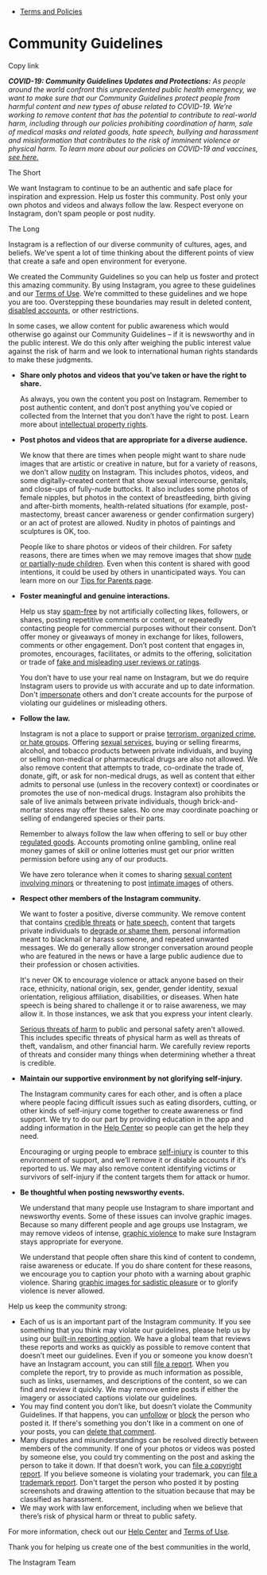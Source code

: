 *   [Terms and Policies](https://help.instagram.com/1417489251945243/?helpref=breadcrumb)

Community Guidelines
====================

Copy link

_**COVID-19: Community Guidelines Updates and Protections:** As people around the world confront this unprecedented public health emergency, we want to make sure that our Community Guidelines protect people from harmful content and new types of abuse related to COVID-19. We’re working to remove content that has the potential to contribute to real-world harm, including through our policies prohibiting coordination of harm, sale of medical masks and related goods, hate speech, bullying and harassment and misinformation that contributes to the risk of imminent violence or physical harm. To learn more about our policies on COVID-19 and vaccines, [see here.](https://help.instagram.com/697825587576762?helpref=faq_content)_

The Short

We want Instagram to continue to be an authentic and safe place for inspiration and expression. Help us foster this community. Post only your own photos and videos and always follow the law. Respect everyone on Instagram, don’t spam people or post nudity.

The Long

Instagram is a reflection of our diverse community of cultures, ages, and beliefs. We’ve spent a lot of time thinking about the different points of view that create a safe and open environment for everyone.

We created the Community Guidelines so you can help us foster and protect this amazing community. By using Instagram, you agree to these guidelines and our [Terms of Use](https://www.instagram.com/legal/terms). We’re committed to these guidelines and we hope you are too. Overstepping these boundaries may result in deleted content, [disabled accounts](https://help.instagram.com/366993040048856?helpref=faq_content), or other restrictions.

In some cases, we allow content for public awareness which would otherwise go against our Community Guidelines – if it is newsworthy and in the public interest. We do this only after weighing the public interest value against the risk of harm and we look to international human rights standards to make these judgments.

*   **Share only photos and videos that you’ve taken or have the right to share.**
    
    As always, you own the content you post on Instagram. Remember to post authentic content, and don’t post anything you’ve copied or collected from the Internet that you don’t have the right to post. Learn more about [intellectual property rights](https://help.instagram.com/126382350847838?helpref=faq_content).
    
*   **Post photos and videos that are appropriate for a diverse audience.**
    
    We know that there are times when people might want to share nude images that are artistic or creative in nature, but for a variety of reasons, we don’t allow [nudity](https://l.instagram.com/?u=https%3A%2F%2Fwww.facebook.com%2Fcommunitystandards%2Fadult_nudity_sexual_activity&e=AT2mYGnEI2GyVfJX2ZQiZQmRiIpRRK208vO-2Vbu4dHTbWU8a0TpkpR6Zo674jLzV3KtzS9KGfIANY7MiGUsiQ4D9OP9aOiaJkuTWjdAGl9U6tZVHGdbD8cczN1sBJ-_Yk3HVLlS6M4Ry8WGf2l4eG4OVxXa7HSFwp5O1Q) on Instagram. This includes photos, videos, and some digitally-created content that show sexual intercourse, genitals, and close-ups of fully-nude buttocks. It also includes some photos of female nipples, but photos in the context of breastfeeding, birth giving and after-birth moments, health-related situations (for example, post-mastectomy, breast cancer awareness or gender confirmation surgery) or an act of protest are allowed. Nudity in photos of paintings and sculptures is OK, too.
    
    People like to share photos or videos of their children. For safety reasons, there are times when we may remove images that show [nude or partially-nude children](https://l.instagram.com/?u=https%3A%2F%2Fwww.facebook.com%2Fcommunitystandards%2Fchild_nudity_sexual_exploitation&e=AT2mYGnEI2GyVfJX2ZQiZQmRiIpRRK208vO-2Vbu4dHTbWU8a0TpkpR6Zo674jLzV3KtzS9KGfIANY7MiGUsiQ4D9OP9aOiaJkuTWjdAGl9U6tZVHGdbD8cczN1sBJ-_Yk3HVLlS6M4Ry8WGf2l4eG4OVxXa7HSFwp5O1Q). Even when this content is shared with good intentions, it could be used by others in unanticipated ways. You can learn more on our [Tips for Parents page](https://help.instagram.com/154475974694511/?helpref=faq_content).
    
*   **Foster meaningful and genuine interactions.**
    
    Help us stay [spam-free](https://l.instagram.com/?u=https%3A%2F%2Fwww.facebook.com%2Fcommunitystandards%2Fspam&e=AT2mYGnEI2GyVfJX2ZQiZQmRiIpRRK208vO-2Vbu4dHTbWU8a0TpkpR6Zo674jLzV3KtzS9KGfIANY7MiGUsiQ4D9OP9aOiaJkuTWjdAGl9U6tZVHGdbD8cczN1sBJ-_Yk3HVLlS6M4Ry8WGf2l4eG4OVxXa7HSFwp5O1Q) by not artificially collecting likes, followers, or shares, posting repetitive comments or content, or repeatedly contacting people for commercial purposes without their consent. Don’t offer money or giveaways of money in exchange for likes, followers, comments or other engagement. Don’t post content that engages in, promotes, encourages, facilitates, or admits to the offering, solicitation or trade of [fake and misleading user reviews or ratings](https://l.instagram.com/?u=https%3A%2F%2Fwww.facebook.com%2Fcommunitystandards%2Ffraud_deception&e=AT2mYGnEI2GyVfJX2ZQiZQmRiIpRRK208vO-2Vbu4dHTbWU8a0TpkpR6Zo674jLzV3KtzS9KGfIANY7MiGUsiQ4D9OP9aOiaJkuTWjdAGl9U6tZVHGdbD8cczN1sBJ-_Yk3HVLlS6M4Ry8WGf2l4eG4OVxXa7HSFwp5O1Q).
    
    You don’t have to use your real name on Instagram, but we do require Instagram users to provide us with accurate and up to date information. Don't [impersonate](https://l.instagram.com/?u=https%3A%2F%2Fwww.facebook.com%2Fcommunitystandards%2Fmisrepresentation&e=AT2mYGnEI2GyVfJX2ZQiZQmRiIpRRK208vO-2Vbu4dHTbWU8a0TpkpR6Zo674jLzV3KtzS9KGfIANY7MiGUsiQ4D9OP9aOiaJkuTWjdAGl9U6tZVHGdbD8cczN1sBJ-_Yk3HVLlS6M4Ry8WGf2l4eG4OVxXa7HSFwp5O1Q) others and don't create accounts for the purpose of violating our guidelines or misleading others.
    
*   **Follow the law.**
    
    Instagram is not a place to support or praise [terrorism, organized crime, or hate groups](https://l.instagram.com/?u=https%3A%2F%2Fwww.facebook.com%2Fcommunitystandards%2Fdangerous_individuals_organizations&e=AT2mYGnEI2GyVfJX2ZQiZQmRiIpRRK208vO-2Vbu4dHTbWU8a0TpkpR6Zo674jLzV3KtzS9KGfIANY7MiGUsiQ4D9OP9aOiaJkuTWjdAGl9U6tZVHGdbD8cczN1sBJ-_Yk3HVLlS6M4Ry8WGf2l4eG4OVxXa7HSFwp5O1Q). Offering [sexual services](https://l.instagram.com/?u=https%3A%2F%2Fwww.facebook.com%2Fcommunitystandards%2Fsexual_solicitation&e=AT2mYGnEI2GyVfJX2ZQiZQmRiIpRRK208vO-2Vbu4dHTbWU8a0TpkpR6Zo674jLzV3KtzS9KGfIANY7MiGUsiQ4D9OP9aOiaJkuTWjdAGl9U6tZVHGdbD8cczN1sBJ-_Yk3HVLlS6M4Ry8WGf2l4eG4OVxXa7HSFwp5O1Q), buying or selling firearms, alcohol, and tobacco products between private individuals, and buying or selling non-medical or pharmaceutical drugs are also not allowed. We also remove content that attempts to trade, co-ordinate the trade of, donate, gift, or ask for non-medical drugs, as well as content that either admits to personal use (unless in the recovery context) or coordinates or promotes the use of non-medical drugs. Instagram also prohibits the sale of live animals between private individuals, though brick-and-mortar stores may offer these sales. No one may coordinate poaching or selling of endangered species or their parts.
    
    Remember to always follow the law when offering to sell or buy other [regulated goods](https://l.instagram.com/?u=https%3A%2F%2Fwww.facebook.com%2Fcommunitystandards%2Fregulated_goods&e=AT2mYGnEI2GyVfJX2ZQiZQmRiIpRRK208vO-2Vbu4dHTbWU8a0TpkpR6Zo674jLzV3KtzS9KGfIANY7MiGUsiQ4D9OP9aOiaJkuTWjdAGl9U6tZVHGdbD8cczN1sBJ-_Yk3HVLlS6M4Ry8WGf2l4eG4OVxXa7HSFwp5O1Q). Accounts promoting online gambling, online real money games of skill or online lotteries must get our prior written permission before using any of our products.
    
    We have zero tolerance when it comes to sharing [sexual content involving minors](https://l.instagram.com/?u=https%3A%2F%2Fwww.facebook.com%2Fcommunitystandards%2Fchild_nudity_sexual_exploitation&e=AT2mYGnEI2GyVfJX2ZQiZQmRiIpRRK208vO-2Vbu4dHTbWU8a0TpkpR6Zo674jLzV3KtzS9KGfIANY7MiGUsiQ4D9OP9aOiaJkuTWjdAGl9U6tZVHGdbD8cczN1sBJ-_Yk3HVLlS6M4Ry8WGf2l4eG4OVxXa7HSFwp5O1Q) or threatening to post [intimate images](https://l.instagram.com/?u=https%3A%2F%2Fwww.facebook.com%2Fcommunitystandards%2Fsexual_exploitation_adults&e=AT2mYGnEI2GyVfJX2ZQiZQmRiIpRRK208vO-2Vbu4dHTbWU8a0TpkpR6Zo674jLzV3KtzS9KGfIANY7MiGUsiQ4D9OP9aOiaJkuTWjdAGl9U6tZVHGdbD8cczN1sBJ-_Yk3HVLlS6M4Ry8WGf2l4eG4OVxXa7HSFwp5O1Q) of others.
    
*   **Respect other members of the Instagram community.**
    
    We want to foster a positive, diverse community. We remove content that contains [credible threats](https://l.instagram.com/?u=https%3A%2F%2Fwww.facebook.com%2Fcommunitystandards%2Fcredible_violence&e=AT2mYGnEI2GyVfJX2ZQiZQmRiIpRRK208vO-2Vbu4dHTbWU8a0TpkpR6Zo674jLzV3KtzS9KGfIANY7MiGUsiQ4D9OP9aOiaJkuTWjdAGl9U6tZVHGdbD8cczN1sBJ-_Yk3HVLlS6M4Ry8WGf2l4eG4OVxXa7HSFwp5O1Q) or [hate speech](https://l.instagram.com/?u=https%3A%2F%2Fwww.facebook.com%2Fcommunitystandards%2Fhate_speech&e=AT2mYGnEI2GyVfJX2ZQiZQmRiIpRRK208vO-2Vbu4dHTbWU8a0TpkpR6Zo674jLzV3KtzS9KGfIANY7MiGUsiQ4D9OP9aOiaJkuTWjdAGl9U6tZVHGdbD8cczN1sBJ-_Yk3HVLlS6M4Ry8WGf2l4eG4OVxXa7HSFwp5O1Q), content that targets private individuals to [degrade or shame them](https://l.instagram.com/?u=https%3A%2F%2Fwww.facebook.com%2Fcommunitystandards%2Fbullying&e=AT2mYGnEI2GyVfJX2ZQiZQmRiIpRRK208vO-2Vbu4dHTbWU8a0TpkpR6Zo674jLzV3KtzS9KGfIANY7MiGUsiQ4D9OP9aOiaJkuTWjdAGl9U6tZVHGdbD8cczN1sBJ-_Yk3HVLlS6M4Ry8WGf2l4eG4OVxXa7HSFwp5O1Q), personal information meant to blackmail or harass someone, and repeated unwanted messages. We do generally allow stronger conversation around people who are featured in the news or have a large public audience due to their profession or chosen activities.
    
    It's never OK to encourage violence or attack anyone based on their race, ethnicity, national origin, sex, gender, gender identity, sexual orientation, religious affiliation, disabilities, or diseases. When hate speech is being shared to challenge it or to raise awareness, we may allow it. In those instances, we ask that you express your intent clearly.
    
    [Serious threats of harm](https://l.instagram.com/?u=https%3A%2F%2Fwww.facebook.com%2Fcommunitystandards%2Fcredible_violence&e=AT2mYGnEI2GyVfJX2ZQiZQmRiIpRRK208vO-2Vbu4dHTbWU8a0TpkpR6Zo674jLzV3KtzS9KGfIANY7MiGUsiQ4D9OP9aOiaJkuTWjdAGl9U6tZVHGdbD8cczN1sBJ-_Yk3HVLlS6M4Ry8WGf2l4eG4OVxXa7HSFwp5O1Q) to public and personal safety aren't allowed. This includes specific threats of physical harm as well as threats of theft, vandalism, and other financial harm. We carefully review reports of threats and consider many things when determining whether a threat is credible.
    
*   **Maintain our supportive environment by not glorifying self-injury.**
    
    The Instagram community cares for each other, and is often a place where people facing difficult issues such as eating disorders, cutting, or other kinds of self-injury come together to create awareness or find support. We try to do our part by providing education in the app and adding information in the [Help Center](https://help.instagram.com/) so people can get the help they need.
    
    Encouraging or urging people to embrace [self-injury](https://l.instagram.com/?u=https%3A%2F%2Fwww.facebook.com%2Fcommunitystandards%2Fsuicide_self_injury_violence&e=AT2mYGnEI2GyVfJX2ZQiZQmRiIpRRK208vO-2Vbu4dHTbWU8a0TpkpR6Zo674jLzV3KtzS9KGfIANY7MiGUsiQ4D9OP9aOiaJkuTWjdAGl9U6tZVHGdbD8cczN1sBJ-_Yk3HVLlS6M4Ry8WGf2l4eG4OVxXa7HSFwp5O1Q) is counter to this environment of support, and we’ll remove it or disable accounts if it’s reported to us. We may also remove content identifying victims or survivors of self-injury if the content targets them for attack or humor.
    
*   **Be thoughtful when posting newsworthy events.**
    
    We understand that many people use Instagram to share important and newsworthy events. Some of these issues can involve graphic images. Because so many different people and age groups use Instagram, we may remove videos of intense, [graphic violence](https://l.instagram.com/?u=https%3A%2F%2Fwww.facebook.com%2Fcommunitystandards%2Fgraphic_violence&e=AT2mYGnEI2GyVfJX2ZQiZQmRiIpRRK208vO-2Vbu4dHTbWU8a0TpkpR6Zo674jLzV3KtzS9KGfIANY7MiGUsiQ4D9OP9aOiaJkuTWjdAGl9U6tZVHGdbD8cczN1sBJ-_Yk3HVLlS6M4Ry8WGf2l4eG4OVxXa7HSFwp5O1Q) to make sure Instagram stays appropriate for everyone.
    
    We understand that people often share this kind of content to condemn, raise awareness or educate. If you do share content for these reasons, we encourage you to caption your photo with a warning about graphic violence. Sharing [graphic images for sadistic pleasure](https://l.instagram.com/?u=https%3A%2F%2Fwww.facebook.com%2Fcommunitystandards%2Fcruel_insensitive&e=AT2mYGnEI2GyVfJX2ZQiZQmRiIpRRK208vO-2Vbu4dHTbWU8a0TpkpR6Zo674jLzV3KtzS9KGfIANY7MiGUsiQ4D9OP9aOiaJkuTWjdAGl9U6tZVHGdbD8cczN1sBJ-_Yk3HVLlS6M4Ry8WGf2l4eG4OVxXa7HSFwp5O1Q) or to glorify violence is never allowed.
    

Help us keep the community strong:

*   Each of us is an important part of the Instagram community. If you see something that you think may violate our guidelines, please help us by using our [built-in reporting option](https://help.instagram.com/165828726894770?helpref=faq_content). We have a global team that reviews these reports and works as quickly as possible to remove content that doesn’t meet our guidelines. Even if you or someone you know doesn’t have an Instagram account, you can still [file a report](https://help.instagram.com/contact/383679321740945). When you complete the report, try to provide as much information as possible, such as links, usernames, and descriptions of the content, so we can find and review it quickly. We may remove entire posts if either the imagery or associated captions violate our guidelines.
*   You may find content you don’t like, but doesn’t violate the Community Guidelines. If that happens, you can [unfollow](https://help.instagram.com/286340048138725?helpref=faq_content) or [block](https://help.instagram.com/426700567389543/?helpref=faq_content) the person who posted it. If there's something you don't like in a comment on one of your posts, you can [delete that comment](https://help.instagram.com/289098941190483?helpref=faq_content).
*   Many disputes and misunderstandings can be resolved directly between members of the community. If one of your photos or videos was posted by someone else, you could try commenting on the post and asking the person to take it down. If that doesn’t work, you can [file a copyright report](https://help.instagram.com/126382350847838?helpref=faq_content). If you believe someone is violating your trademark, you can [file a trademark report](https://help.instagram.com/222826637847963?helpref=faq_content). Don't target the person who posted it by posting screenshots and drawing attention to the situation because that may be classified as harassment.
*   We may work with law enforcement, including when we believe that there’s risk of physical harm or threat to public safety.

For more information, check out our [Help Center](https://help.instagram.com/) and [Terms of Use](https://l.instagram.com/?u=http%3A%2F%2Finstagram.com%2Flegal%2Fterms%2F%23&e=AT2mYGnEI2GyVfJX2ZQiZQmRiIpRRK208vO-2Vbu4dHTbWU8a0TpkpR6Zo674jLzV3KtzS9KGfIANY7MiGUsiQ4D9OP9aOiaJkuTWjdAGl9U6tZVHGdbD8cczN1sBJ-_Yk3HVLlS6M4Ry8WGf2l4eG4OVxXa7HSFwp5O1Q).

Thank you for helping us create one of the best communities in the world,

The Instagram Team